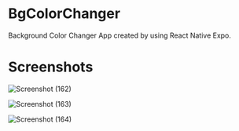 # BgColorChanger
Background Color Changer App created by using React Native Expo.

Screenshots
========
![Screenshot (162)](https://user-images.githubusercontent.com/67383719/227976133-d38d40de-5965-4241-9ebe-8a7b42897b72.png)

![Screenshot (163)](https://user-images.githubusercontent.com/67383719/227976201-b33c97a5-7dc9-4796-947c-cbfd44c9c0e1.png)

![Screenshot (164)](https://user-images.githubusercontent.com/67383719/227976247-7f0adc0d-c028-4276-963c-17c068d6020e.png)
